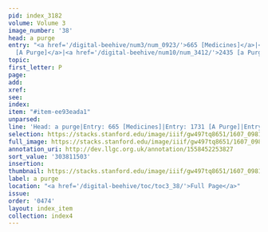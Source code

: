 ```yaml
---
pid: index_3182
volume: Volume 3
image_number: '38'
head: a purge
entry: "<a href='/digital-beehive/num3/num_0923/'>665 [Medicines]</a>|<a href='/digital-beehive/num7/num_2658/'>1731
  [A Purge]</a>|<a href='/digital-beehive/num10/num_3412/'>2435 [a Purge]</a>"
topic:
first_letter: P
page:
add:
xref:
see:
index:
item: "#item-ee93eada1"
unparsed:
line: 'Head: a purge|Entry: 665 [Medicines]|Entry: 1731 [A Purge]|Entry: 2435 [a Purge]|#item-ee93eada1'
selection: https://stacks.stanford.edu/image/iiif/gw497tq8651/1607_0981/401,1503,803,129/full/0/default.jpg
full_image: https://stacks.stanford.edu/image/iiif/gw497tq8651/1607_0981/full/full/0/default.jpg
annotation_uri: http://dev.llgc.org.uk/annotation/1558452253827
sort_value: '303811503'
insertion:
thumbnail: https://stacks.stanford.edu/image/iiif/gw497tq8651/1607_0981/401,1503,803,129/150,/0/default.jpg
label: a purge
location: "<a href='/digital-beehive/toc/toc3_38/'>Full Page</a>"
issue:
order: '0474'
layout: index_item
collection: index4
---
```

